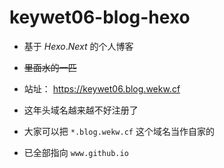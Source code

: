 # keywet06-blog-hexo

- 基于 $Hexo.Next$ 的个人博客

- ~~里面水的一匹~~

- 站址： <https://keywet06.blog.wekw.cf>

- 这年头域名越来越不好注册了

- 大家可以把 `*.blog.wekw.cf` 这个域名当作自家的

- 已全部指向 `www.github.io`